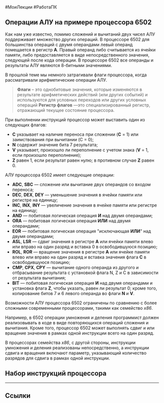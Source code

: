 #МоиЛекции #РаботаПК 

## Операции АЛУ на примере процессора 6502

Как нам уже известно, помимо сложений и вычитаний двух чисел АЛУ поддерживает множество других операций. В процессоре 6502 для большинства операций с двумя операндами левый операнд помещается в регистр **А**. Правый операнд либо считывается из ячейки памяти, либо предоставляется в виде непосредственного значения, следующей после кода операции. В процессоре 6502 все операнды и результаты АЛУ являются 8-битными значениями. 

В прошлой теме мы немного затрагивали флаги процессора, когда рассматривали арифметические операции АЛУ.

> **Флаги** – это однобитовые значения, которые изменяются в результате арифметических действий (или других событий) и используются для условных переходов или других условных операций
>**Регистр флагов** —это специализированный регистр, отражающий текущее состояние процессора. 

При выполнении инструкций процессор может выставить один из следующих флагов:

- **С** указывает на наличие переноса при сложении (**C** = 1)  или заимствования при вычитании (C = 0);
- **N** содержит значение бита 7 результата;
- **V** указывает, произошло ли переполнение с учетом знака (**V** = 1, если произошло переполнение);
- **Z** равен 1, если результат равен нулю; в противном случае **Z** равен 0.

АЛУ процессора 6502 имеет следующие операции:

- **ADC**, **SBC** —  сложение или вычитание двух операндов со входом переноса;
- **DEC**, **DEX**, **DEY** — уменьшение значения в ячейки памяти или регистре на единицу;
- **INC**, **INX**, **INY** — увеличение значения в ячейке памяти или регистре на единицу;
- **AND** — побитовая логическая операция **И** над двумя операндами;
- **ORA** — побитовая логическая операция **ИЛИ** над двумя операндами;
- **EOR** — побитовая логическая операция "исключающая **ИЛИ**" над двумя операндами;
- **ASL**, **LSR** — сдвиг значения в регистре **А** или ячейки памяти влево или вправо на один разряд и вставка 0 в освободившуюся позицию;
- **ROL**, **ROR** — вращение значения в регистре **A** или ячейке памяти влево или вправо на один разряд и вставка значения флага **C** в освободившуюся позицию;
- **CMP**, **CPX**, **CPY** — вычитание одного операнда из другого и отбрасывание результата с установкой флага N, Z и C в зависимости от результата вычитания;
- **BIT** — побитовая логическая операция **И** над двумя операндами и установка флага **Z**, чтобы указать, равен ли результат  0; кроме того, копирование битов 7 и 6 левого операнда во флаги **N** и **V**.

Возможности АЛУ процессора 6502 ограничены по сравнению с более сложными современными процессорами, такими как семейство *x86*.

Например, в 6502 операции умножения и деления программист должен реализовывать в коде в виде повторяющихся операций сложения и вычитания. Кроме того, процессор 6502 может выполнять сдвиг и или вращение значения в рамках одной инструкции всего на один разряд.

В процессорах семейства *x86*, с другой стороны, инструкции умножения и деления реализованы непосредственно, а инструкции сдвига и вращения включают параметр, указывающий количество разрядов для сдвига в рамках одной инструкции.

## Набор инструкций процессора



---
## Ссылки